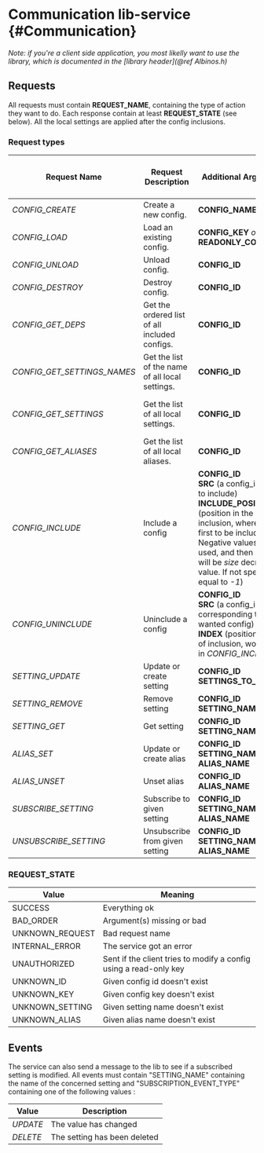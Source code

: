 # Communication lib-service {#Communication}

*Note: if you're a client side application, you most likelly want to use the library, which is documented in the [library header](@ref Albinos.h)*

## Requests

All requests must contain **REQUEST_NAME**, containing the type of action they want to do.
Each response contain at least **REQUEST_STATE** (see below).
All the local settings are applied after the config inclusions.

### Request types
| Request Name | Request Description | Additional Argument(s) | Additional Returned Value(s) | Config ref count change |
| -------- | -------- | -------- | -------- | -------- |
|*CONFIG_CREATE*|Create a new config.|**CONFIG_NAME**|**CONFIG_KEY**<br>**READONLY_CONFIG_KEY**| +1 |
|*CONFIG_LOAD*| Load an existing config. |**CONFIG_KEY** *or* **READONLY_CONFIG_KEY**| **CONFIG_NAME**<br>**CONFIG_ID**| +1 |
|*CONFIG_UNLOAD*| Unload config. |**CONFIG_ID**|*none*| -1 |
|*CONFIG_DESTROY*| Destroy config. |**CONFIG_ID**|*none*| -1 |
|*CONFIG_GET_DEPS*| Get the ordered list of all included configs. |**CONFIG_ID**|**DEPS** (array of CONFIG_ID giving read-only access to each dependency)| +1 for deps |
|*CONFIG_GET_SETTINGS_NAMES*| Get the list of the name of all local settings. |**CONFIG_ID**|**SETTINGS_NAME** (list of settings names)| 0 |
|*CONFIG_GET_SETTINGS*| Get the list of all local settings. |**CONFIG_ID**|**SETTINGS** (map of settings : "SETTING_NAME" -> "SETTING_VALUE")| 0 |
|*CONFIG_GET_ALIASES*| Get the list of all local aliases. |**CONFIG_ID**|**ALIASES** (map of aliases : "ALIAS_NAME" -> "SETTING_NAME")| 0 |
|*CONFIG_INCLUDE*| Include a config |**CONFIG_ID**<br>**SRC** (a config_id of config to include)<br>**INCLUDE_POSITION** (position in the list of inclusion, where 0 is the first to be included. Negative values can be used, and then position will be *size* decreased by value. If not specified, is equal to *-1*)|*none*| 0 |
|*CONFIG_UNINCLUDE*| Uninclude a config |**CONFIG_ID**<br>**SRC** (a config_id corresponding to the wanted config) *or* <br>**INDEX** (position in the list of inclusion, working like in *CONFIG_INCLUDE*)|*none*| 0 |
|*SETTING_UPDATE*| Update or create setting |**CONFIG_ID**<br>**SETTINGS_TO_UPDATE**|*none*| 0 |
|*SETTING_REMOVE*| Remove setting |**CONFIG_ID**<br>**SETTING_NAME**|*none*| 0 |
|*SETTING_GET*| Get setting |**CONFIG_ID**<br>**SETTING_NAME**|**SETTING_VALUE**| 0 |
|*ALIAS_SET*| Update or create alias |**CONFIG_ID**<br>**SETTING_NAME**<br>**ALIAS_NAME**|*none*| 0 |
|*ALIAS_UNSET*| Unset alias |**CONFIG_ID**<br>**ALIAS_NAME**|*none*| 0 |
|*SUBSCRIBE_SETTING*| Subscribe to given setting |**CONFIG_ID**<br>**SETTING_NAME** *or* **ALIAS_NAME**|*none*| 0 |
|*UNSUBSCRIBE_SETTING*| Unsubscribe from given setting |**CONFIG_ID**<br>**SETTING_NAME** *or* **ALIAS_NAME**|*none*| 0 |

### REQUEST_STATE

| Value | Meaning |
| -------- | -------- |
| SUCCESS | Everything ok |
| BAD_ORDER | Argument(s) missing or bad |
| UNKNOWN_REQUEST | Bad request name |
| INTERNAL_ERROR | The service got an error |
| UNAUTHORIZED | Sent if the client tries to modify a config using a read-only key |
| UNKNOWN_ID | Given config id doesn't exist|
| UNKNOWN_KEY | Given config key doesn't exist|
| UNKNOWN_SETTING | Given setting name doesn't exist|
| UNKNOWN_ALIAS | Given alias name doesn't exist|

## Events

The service can also send a message to the lib to see if a subscribed setting is modified.
All events must contain "SETTING_NAME" containing the name of the concerned setting and "SUBSCRIPTION_EVENT_TYPE" containing one of the following values :

| Value | Description |
| ---- | ---- |
| *UPDATE* | The value has changed |
| *DELETE* | The setting has been deleted |
